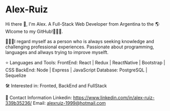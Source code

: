 # Alex-Ruiz
Hi there 👋, I'm Alex.
A Full-Stack Web Developer from Argentina to the 🌎
Wlcome to my GitHub!🙋🏽‍♂️.

👨🏻‍💻I regard myself as a person who is always seeking knowledge and challenging professional experiences.
Passionate about programming, languages and allways trying to improve myselft.

⭐ Languages and Tools:
FrontEnd: React | Redux | ReactNative | Bootstrap | CSS
BackEnd: Node | Express | JavaScript
Database: PostgreSQL | Sequelize

🛠 Interested in:
Fronted, BackEnd and FullStack

📲 Contact Information
Linkedin: https://www.linkedin.com/in/alex-ruiz-339b35236/
Email: alexruiz-1999@hotmail.com
